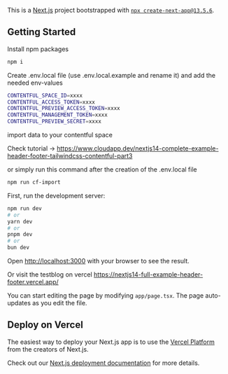 This is a [Next.js](https://nextjs.org/) project bootstrapped with [`npx create-next-app@13.5.6`](https://github.com/vercel/next.js/tree/canary/packages/create-next-app).

## Getting Started

Install npm packages

```bash
npm i
```

Create .env.local file (use .env.local.example and rename it) and add the needed env-values

```bash
CONTENTFUL_SPACE_ID=xxxx
CONTENTFUL_ACCESS_TOKEN=xxxx
CONTENTFUL_PREVIEW_ACCESS_TOKEN=xxxx
CONTENTFUL_MANAGEMENT_TOKEN=xxxx
CONTENTFUL_PREVIEW_SECRET=xxxx
```

import data to your contentful space

Check tutorial -> https://www.cloudapp.dev/nextjs14-complete-example-header-footer-tailwindcss-contentful-part3

or simply run this command after the creation of the .env.local file

```bash
npm run cf-import
```

First, run the development server:

```bash
npm run dev
# or
yarn dev
# or
pnpm dev
# or
bun dev
```

Open [http://localhost:3000](http://localhost:3000) with your browser to see the result.

Or visit the testblog on vercel https://nextjs14-full-example-header-footer.vercel.app/

You can start editing the page by modifying `app/page.tsx`. The page auto-updates as you edit the file.

## Deploy on Vercel

The easiest way to deploy your Next.js app is to use the [Vercel Platform](https://vercel.com/new?utm_medium=default-template&filter=next.js&utm_source=create-next-app&utm_campaign=create-next-app-readme) from the creators of Next.js.

Check out our [Next.js deployment documentation](https://nextjs.org/docs/deployment) for more details.

